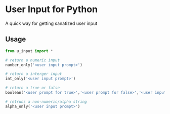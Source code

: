 # User Input for Python 

A quick way for getting sanatized user input


## Usage 

```python
from u_input import *

# return a numeric input 
number_only('<user input prompt>')

# return a interger input
int_only('<user input prompt>')

# return a true or false
boolean('<user prompt for true>','<user prompt for false>','<user input>')

# retruns a non-numeric/alpha string
alpha_only('<user input prompt>')
```
